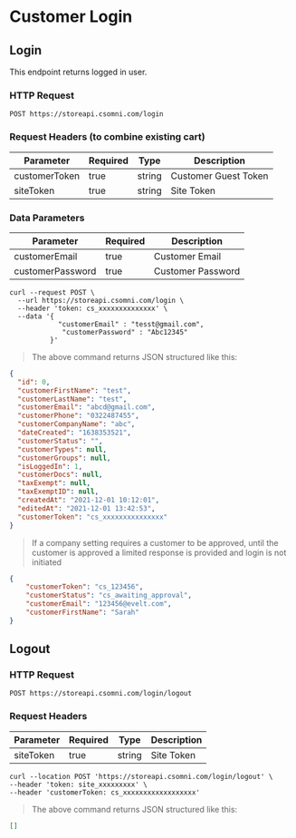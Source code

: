 # Customer Login



## Login

This endpoint returns logged in user.


### HTTP Request

`POST https://storeapi.csomni.com/login`

### Request Headers (to combine existing cart)
| Parameter     | Required | Type   | Description          |
|---------------|----------|--------|----------------------|
| customerToken | true     | string | Customer Guest Token |
| siteToken     | true     | string | Site Token           |


### Data Parameters
| Parameter        | Required | Description       |
|------------------|----------|-------------------|
| customerEmail    | true     | Customer Email    |
| customerPassword | true     | Customer Password |

```shell
curl --request POST \
  --url https://storeapi.csomni.com/login \
  --header 'token: cs_xxxxxxxxxxxxxx' \
  --data '{
            "customerEmail" : "tesst@gmail.com",
             "customerPassword" : "Abc12345"
          }'
```
> The above command returns JSON structured like this:


```json
{
  "id": 0,
  "customerFirstName": "test",
  "customerLastName": "test",
  "customerEmail": "abcd@gmail.com",
  "customerPhone": "0322487455",
  "customerCompanyName": "abc",
  "dateCreated": "1638353521",
  "customerStatus": "",
  "customerTypes": null,
  "customerGroups": null,
  "isLoggedIn": 1,
  "customerDocs": null,
  "taxExempt": null,
  "taxExemptID": null,
  "createdAt": "2021-12-01 10:12:01",
  "editedAt": "2021-12-01 13:42:53",
  "customerToken": "cs_xxxxxxxxxxxxxxx"
}
```
> If a company setting requires a customer to be approved, until the customer is approved a limited response is provided and login is not initiated

```json
{
    "customerToken": "cs_123456",
    "customerStatus": "cs_awaiting_approval",
    "customerEmail": "123456@evelt.com",
    "customerFirstName": "Sarah"
}
```

## Logout

### HTTP Request

`POST https://storeapi.csomni.com/login/logout`


### Request Headers 
| Parameter     | Required | Type   | Description          |
|---------------|----------|--------|----------------------|
| siteToken     | true     | string | Site Token           |



```shell
curl --location POST 'https://storeapi.csomni.com/login/logout' \
--header 'token: site_xxxxxxxxx' \
--header 'customerToken: cs_xxxxxxxxxxxxxxxxxx'
```

> The above command returns JSON structured like this:

```json
[]
```

